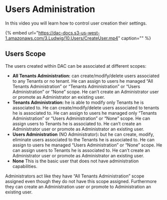 # Users Administration

In this video you will learn how to control user creation their settings.

{% embed url="https://dac-docs.s3-us-west-1.amazonaws.com/3.Ludwig/10.Users/CreateUser.mp4" caption="" %}

## **Users Scope**

The users created within DAC can be associated at different scopes:

* **All Tenants Administration:** can create/modify/delete users associated to any Tenants or no tenant. He can assign to users he managed “All Tenants Administration” or “Tenants Administration” or “Users Administration” or “None” scope. He can’t create an Administrator user or promote as Administrator an existing user.
* **Tenants Administration:** he is able to modify only Tenants he is associated to. He can create/modify/delete users associated to tenants he is associated to. He can assign to users he managed only “Tenants Administration” or “Users Administration” or “None” scope. He can assign users to Tenants he is associated to. He can’t create an Administrator user or promote as Administrator an existing user.
* **Users Administration** \(NO Administrator\)**:** but he can create, modify, eliminate users associated to the Tenants he is associated to. He can assign to users he managed “Users Administration” or “None” scope. He can assign users to Tenants he is associated to. He can’t create an Administrator user or promote as Administrator an existing user.
* **None** This is the basic user that does not have administration capabilities.

Administrators act like they have “All Tenants Administration” scope assigned even though they do not have this scope assigned. Furthermore they can create an Administration user or promote to Administration an existing user.


